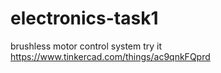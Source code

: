 # electronics-task1
 brushless motor control system try it https://www.tinkercad.com/things/ac9qnkFQprd
